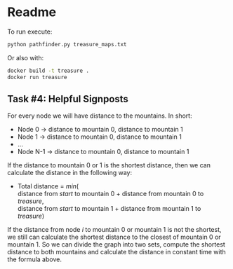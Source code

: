 # Readme

To run execute:
```bash
python pathfinder.py treasure_maps.txt
```

Or also with:
```bash
docker build -t treasure .
docker run treasure
```

## Task #4: Helpful Signposts

For every node we will have distance to the mountains.
In short:
- Node 0 -> distance to mountain 0, distance to mountain 1
- Node 1 -> distance to mountain 0, distance to mountain 1
- ...
- Node N-1 -> distance to mountain 0, distance to mountain 1

If the distance to mountain 0 or 1 is the shortest distance, then we can calculate the
distance in the following way:
- Total distance = _min_(<br/>
    distance from _start_ to mountain 0 + distance from mountain 0 to _treasure_, <br/> 
    distance from _start_ to mountain 1 + distance from mountain 1 to _treasure_)

If the distance from node _i_ to mountain 0 or mountain 1 is not the shortest, we still 
can calculate the shortest distance to the closest of mountain 0 or mountain 1. So we
can divide the graph into two sets, compute the shortest distance to both mountains
and calculate the distance in constant time with the formula above.
